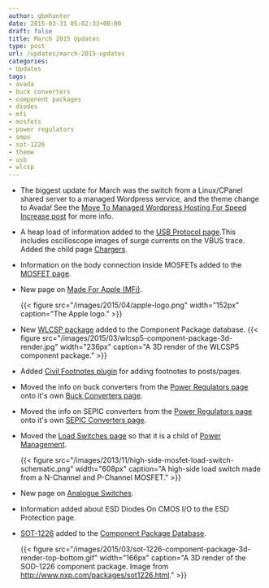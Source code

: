 ```yaml
---
author: gbmhunter
date: 2015-03-31 05:02:33+00:00
draft: false
title: March 2015 Updates
type: post
url: /updates/march-2015-updates
categories:
- Updates
tags:
- avada
- buck converters
- component packages
- diodes
- mfi
- mosfets
- power regulators
- smps
- sot-1226
- theme
- usb
- wlcsp
---
```


* The biggest update for March was the switch from a Linux/CPanel shared server to a managed Wordpress service, and the theme change to Avada! See the [Move To Managed Wordpress Hosting For Speed Increase post](/posts/updates/2015-04-03-move-to-managed-wordpress-hosting-for-speed-increase/) for more info.
* A heap load of information added to the [USB Protocol page](/electronics/communication-protocols/usb-protocol).This includes oscilloscope images of surge currents on the VBUS trace. Added the child page [Chargers](/electronics/communication-protocols/usb-protocol/chargers).
* Information on the body connection inside MOSFETs added to the [MOSFET page](/electronics/components/transistors/mosfets/).
* New page on [Made For Apple (MFi)](/electronics/circuit-design/made-for-ipod-iphone-ipad-mfi).

	{{< figure src="/images/2015/04/apple-logo.png" width="152px" caption="The Apple logo."  >}}

* New [WLCSP package](/pcb-design/component-packages/wlcsp-component-package) added to the Component Package database.
{{< figure src="/images/2015/03/wlcsp5-component-package-3d-render.jpg" width="236px" caption="A 3D render of the WLCSP5 component package."  >}}

* Added [Civil Footnotes plugin](https://wordpress.org/plugins/civil-footnotes/) for adding footnotes to posts/pages.
* Moved the info on buck converters from the [Power Regulators page](/electronics/components/power-regulators) onto it's own [Buck Converters page](/electronics/components/power-regulators/buck-converters).
* Moved the info on SEPIC converters from the [Power Regulators page](/electronics/components/power-regulators) onto it's own [SEPIC Converters page](/electronics/components/power-regulators/sepic-converters).
* Moved the [Load Switches page](/electronics/circuit-design/power-management/load-switches) so that it is a child of [Power Management](/electronics/circuit-design/power-management).

	{{< figure src="/images/2013/11/high-side-mosfet-load-switch-schematic.png" width="608px" caption="A high-side load switch made from a N-Channel and P-Channel MOSFET."  >}}

* New page on [Analogue Switches](/electronics/components/analogue-switches).
* Information added about ESD Diodes On CMOS I/O to the ESD Protection page.
* [SOT-1226](/pcb-design/component-packages/sot-1226-component-package) added to the [Component Package Database](/pcb-design/component-packages).

	{{< figure src="/images/2015/03/sot-1226-component-package-3d-render-top-bottom.gif" width="166px" caption="A 3D render of the SOD-1226 component package. Image from http://www.nxp.com/packages/sot1226.html."  >}}


